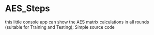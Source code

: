 # AES_Steps
this little console app can show the AES matrix calculations in all rounds (suitable for Training and Testing); Simple source code
